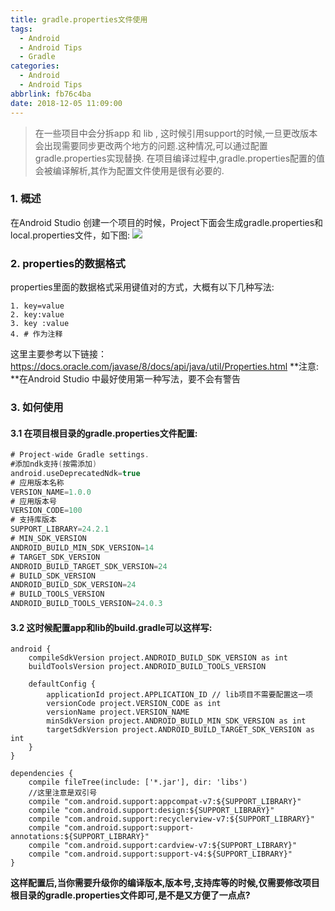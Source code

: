 ```yaml
---
title: gradle.properties文件使用
tags:
  - Android
  - Android Tips
  - Gradle
categories:
  - Android
  - Android Tips
abbrlink: fb76c4ba
date: 2018-12-05 11:09:00
---
```


> 在一些项目中会分拆app 和 lib , 这时候引用support的时候,一旦更改版本会出现需要同步更改两个地方的问题.这种情况,可以通过配置gradle.properties实现替换.
在项目编译过程中,gradle.properties配置的值会被编译解析,其作为配置文件使用是很有必要的.

### 1. 概述
在Android Studio 创建一个项目的时候，Project下面会生成gradle.properties和local.properties文件，如下图:
![](https://ws3.sinaimg.cn/large/006tNbRwgy1fxvpia7sqzj308w09b0t7.jpg)

### 2. properties的数据格式
properties里面的数据格式采用键值对的方式，大概有以下几种写法: 
```
1. key=value 
2. key:value 
3. key :value 
4. # 作为注释 
```
这里主要参考以下链接： 
https://docs.oracle.com/javase/8/docs/api/java/util/Properties.html 
**注意: **在Android Studio 中最好使用第一种写法，要不会有警告
<!--more-->

### 3. 如何使用

#### 3.1 在项目根目录的gradle.properties文件配置:

```groovy
# Project-wide Gradle settings.
#添加ndk支持(按需添加)
android.useDeprecatedNdk=true
# 应用版本名称
VERSION_NAME=1.0.0
# 应用版本号
VERSION_CODE=100
# 支持库版本
SUPPORT_LIBRARY=24.2.1
# MIN_SDK_VERSION
ANDROID_BUILD_MIN_SDK_VERSION=14
# TARGET_SDK_VERSION
ANDROID_BUILD_TARGET_SDK_VERSION=24
# BUILD_SDK_VERSION
ANDROID_BUILD_SDK_VERSION=24
# BUILD_TOOLS_VERSION
ANDROID_BUILD_TOOLS_VERSION=24.0.3
```

#### 3.2 这时候配置app和lib的build.gradle可以这样写:

```properties
android {
    compileSdkVersion project.ANDROID_BUILD_SDK_VERSION as int
    buildToolsVersion project.ANDROID_BUILD_TOOLS_VERSION

    defaultConfig {
        applicationId project.APPLICATION_ID // lib项目不需要配置这一项
        versionCode project.VERSION_CODE as int
        versionName project.VERSION_NAME
        minSdkVersion project.ANDROID_BUILD_MIN_SDK_VERSION as int
        targetSdkVersion project.ANDROID_BUILD_TARGET_SDK_VERSION as int
    }
}

dependencies {
    compile fileTree(include: ['*.jar'], dir: 'libs')
    //这里注意是双引号
    compile "com.android.support:appcompat-v7:${SUPPORT_LIBRARY}"
    compile "com.android.support:design:${SUPPORT_LIBRARY}"
    compile "com.android.support:recyclerview-v7:${SUPPORT_LIBRARY}"
    compile "com.android.support:support-annotations:${SUPPORT_LIBRARY}"
    compile "com.android.support:cardview-v7:${SUPPORT_LIBRARY}"
    compile "com.android.support:support-v4:${SUPPORT_LIBRARY}"
}
```

**这样配置后,当你需要升级你的编译版本,版本号,支持库等的时候,仅需要修改项目根目录的gradle.properties文件即可,是不是又方便了一点点?**



